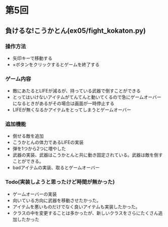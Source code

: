 # 第5回
## 負けるな!こうかとん(ex05/fight_kokaton.py)
### 操作方法
- 矢印キーで移動する
- ×ボタンをクリックするとゲームを終了する

### ゲーム内容
- 敵にあたるとLIFEが減るが、持っている武器で倒すことができる
- とってはいけないアイテムがてんてんと動いてくるので急にゲームオーバーになるときがあるがその場合は画面が一時停止する
- LIFEが無くなるかアイテムをとってしまうとゲームオーバー

### 追加機能
- 倒せる敵を追加
- こうかとんの体力であるLIFEの実装
- 弾を1つから2つに増やした
- 武器の実装、武器はこうかとんと共に動き固定されている。武器は敵を倒すことができる。
- badアイテムの実装、取るとゲームオーバー

### Todo(実装しようと思ったけど時間が無かった)
- ゲームオーバーの実装
- 向いている方向に武器を移動させたかった。
- アイテムを悪いものだけでなく良いアイテムも実装したかった。
- クラスの中を変更することは多かったが、新しいクラスをさらにたくさん追加したかった